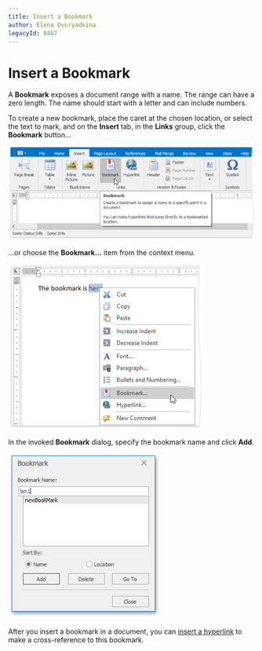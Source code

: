 ```yaml
---
title: Insert a Bookmark
author: Elena Dvoryadkina
legacyId: 8467
---
```

# Insert a Bookmark
A **Bookmark** exposes a document range with a name. The range can have a zero length. The name should start with a letter and can include numbers.

To create a new bookmark, place the caret at the chosen location, or select the text to mark, and on the **Insert** tab, in the **Links** group, click the **Bookmark** button...

![RTEInsertBookmarkRibbonMenu](../../../images/img121355.png)

...or choose the **Bookmark...** item from the context menu.

![RTEInsertBookmarkContextMenu](../../../images/img121356.png)

In the invoked **Bookmark** dialog, specify the bookmark name and click **Add**.

![RTEBookmarkDialog](../../../images/img121357.png)

After you insert a bookmark in a document, you can [insert a hyperlink](insert-a-hyperlink.md) to make a cross-reference to this bookmark.